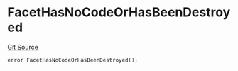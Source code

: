 # FacetHasNoCodeOrHasBeenDestroyed
[Git Source](https://github.com/thrackle-io/forte-rules-engine/blob/80d1936ea39e283e25322fe390d911cd354fcdef/src/client/token/handler/diamond/HandlerDiamond.sol)


```solidity
error FacetHasNoCodeOrHasBeenDestroyed();
```

